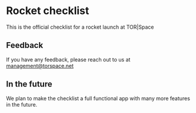 # Rocket checklist

This is the official checklist for a rocket launch at TOR|Space


## Feedback

If you have any feedback, please reach out to us at management@torspace.net

## In the future

We plan to make the checklist a full functional app with many more features in the future.
